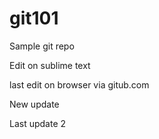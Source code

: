 # git101
Sample git repo


Edit on sublime text

last edit on browser via gitub.com

New update

Last update
2
